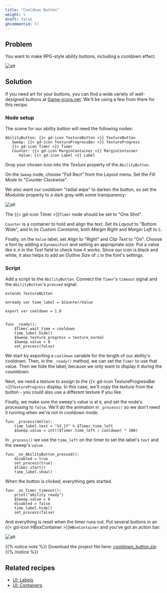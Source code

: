 ```yaml
---
title: "Cooldown Button"
weight: 5
draft: false
ghcommentid: 57
---
```


## Problem

You want to make RPG-style ability buttons, including a cooldown effect.

![alt](/godot_recipes/img/cooldown_01.gif)

## Solution

If you need art for your buttons, you can find a wide variety of well-designed buttons at [Game-icons.net](https://game-icons.net/). We'll be using a few from there for this recipe.

### Node setup

The scene for our ability button will need the following nodes:

```
AbilityButton: {{< gd-icon TextureButton >}} TextureButton
   Sweep: {{< gd-icon TextureProgressBar >}} TextureProgress
   {{< gd-icon Timer >}} Timer
   Counter: {{< gd-icon MarginContainer >}} MarginContainer
      Value: {{< gd-icon Label >}} Label
```

Drop your chosen icon into the _Texture_ property of the `AbilityButton`.

On the `Sweep` node, choose "Full Rect" from the _Layout_ menu. Set the _Fill Mode_ to "Counter Clockwise".

We also want our cooldown "radial wipe" to darken the button, so set the _Modulate_ property to a dark gray with some transparency:

![alt](/godot_recipes/img/cooldown_02.png)

The {{< gd-icon Timer >}}`Timer` node should be set to "One Shot".

`Counter` is a container to hold and align the text. Set its _Layout_ to "Bottom Wide", and in its _Custom Constants_, both _Margin Right_ and _Margin Left_ to `5`.

Finally, on the `Value` label, set _Align_ to "Right" and _Clip Text_ to "On". Choose a font by adding a `DynamicFont` and setting an appropriate size. Put a value like `0.0` in the _Text_ field to check how it works. Since our icon is black and white, it also helps to add an _Outline Size_ of `1` in the font's settings.

### Script

Add a script to the `AbilityButton`. Connect the `Timer`'s `timeout` signal and the `AbilityButton`'s `pressed` signal.

```gdscript
extends TextureButton

onready var time_label = $Counter/Value

export var cooldown = 1.0


func _ready():
    $Timer.wait_time = cooldown
    time_label.hide()
    $Sweep.texture_progress = texture_normal
    $Sweep.value = 0
    set_process(false)
```

We start by exporting a `cooldown` variable for the length of our ability's cooldown. Then, in the `_ready()` method, we can set the `Timer` to use that value. Then we hide the label, because we only want to display it during the countdown.

Next, we need a texture to assign to the {{< gd-icon TextureProgressBar >}}`TextureProgress` display. In this case, we'll copy the texture from the button - you could also use a different texture if you like.

Finally, we make sure the sweep's value is at `0`, and set the node's processing to `false`. We'll do the animation in `_process()` so we don't need it running when we're not in cooldown mode.

```gdscript
func _process(delta):
    time_label.text = "%3.1f" % $Timer.time_left
    $Sweep.value = int(($Timer.time_left / cooldown) * 100)
```

In `_process()` we use the `time_left` on the timer to set the label's `text` and the sweep's `value`.

```gdscript
func _on_AbilityButton_pressed():
    disabled = true
    set_process(true)
    $Timer.start()
    time_label.show()
```

When the button is clicked, everything gets started.

```gdscript
func _on_Timer_timeout():
    print("ability ready")
    $Sweep.value = 0
    disabled = false
    time_label.hide()
    set_process(false)
```

And everything is reset when the timer runs out. Put several buttons in an {{< gd-icon HBoxContainer >}}`HBoxContainer` and you've got an action bar:

![alt](/godot_recipes/img/cooldown_03.gif)

{{% notice note %}}
Download the project file here: [cooldown_button.zip](/godot_recipes/files/cooldown_button.zip)
{{% /notice %}}

## Related recipes

- [UI: Labels](/godot_recipes/ui/labels/)
- [UI: Containers](/godot_recipes/ui/containers/)

<!-- #### Like video?

{{< youtube -jRMhJSwd-Xw >}} -->